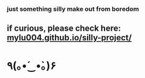 ### just something silly make out from boredom
## if curious, please check here: [mylu004.github.io/silly-project/](heree)
# ٩(｡•́‿•̀｡)۶	
